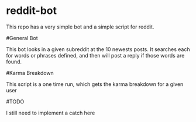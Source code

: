 # reddit-bot

This repo has a very simple bot and a simple script for reddit.

#General Bot

This bot looks in a given subreddit at the 10 newests posts. It searches each for words or phrases defined, and then will post a reply if those words are found. 

#Karma Breakdown

This script is a one time run, which gets the karma breakdown for a given user

#TODO

I still need to implement a catch here
